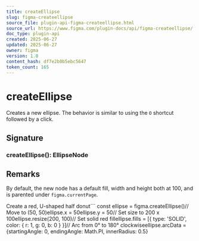 ```yaml
---
title: createEllipse
slug: figma-createellipse
source_file: plugin-api-figma-createellipse.html
source_url: https://www.figma.com/plugin-docs/api/figma-createellipse/
doc_type: plugin-api
created: 2025-06-27
updated: 2025-06-27
owner: figma
version: 1.0
content_hash: df7e2b0b5ebc5647
token_count: 165
---
```

# createEllipse

Creates a new ellipse. The behavior is similar to using the `O` shortcut followed by a click.

## Signature

### createEllipse(): EllipseNode

## Remarks

By default, the new node has a default fill, width and height both at 100, and is parented under `figma.currentPage`.

Create a red, U-shaped half donut```
const ellipse = figma.createEllipse()// Move to (50, 50)ellipse.x = 50ellipse.y = 50// Set size to 200 x 100ellipse.resize(200, 100)// Set solid red fillellipse.fills = [{ type: 'SOLID', color: { r: 1, g: 0, b: 0 } }]// Arc from 0° to 180° clockwiseellipse.arcData = {startingAngle: 0, endingAngle: Math.PI, innerRadius: 0.5}
```